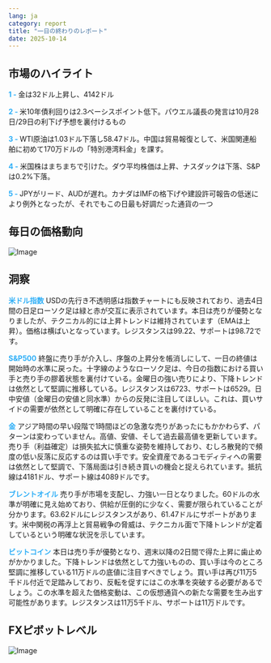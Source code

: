 ```yaml
---
lang: ja
category: report
title: "一日の終わりのレポート"
date: 2025-10-14
---
```



<h2>市場のハイライト</h2>
<strong style="color: #2caef7;">1 - </strong> 金は32ドル上昇し、4142ドル


<strong style="color: #2caef7;">2 - </strong> 米10年債利回りは2.3ベーシスポイント低下。パウエル議長の発言は10月28日/29日の利下げ予想を裏付けるもの

<strong style="color: #2caef7;">3 - </strong> WTI原油は1.03ドル下落し58.47ドル。中国は貿易報復として、米国関連船舶に初めて170万ドルの「特別港湾料金」を課す。


<strong style="color: #2caef7;">4 - </strong> 米国株はまちまちで引けた。ダウ平均株価は上昇、ナスダックは下落、S&Pは0.2%下落。


<strong style="color: #2caef7;">5 - </strong> JPYがリード、AUDが遅れ。カナダはIMFの格下げや建設許可報告の低迷により例外となったが、それでもこの日最も好調だった通貨の一つ



<h2>毎日の価格動向</h2>
<img src="https://markleighedu.github.io/img/Oct-2025/14-Oct-2025/price.jpg" alt="Image"/>

<h2>洞察</h2>
<strong style="color: #2caef7;">米ドル指数</strong> USDの先行き不透明感は指数チャートにも反映されており、過去4日間の日足ローソク足は緑と赤が交互に表示されています。本日は売りが優勢となりましたが、テクニカル的には上昇トレンドは維持されています（EMAは上昇）。価格は横ばいとなっています。レジスタンスは99.22、サポートは98.72です。

<strong style="color: #2caef7;">S&P500</strong> 終盤に売り手が介入し、序盤の上昇分を帳消しにして、一日の終値は開始時の水準に戻った。十字線のようなローソク足は、今日の指数における買い手と売り手の膠着状態を裏付けている。金曜日の強い売りにより、下降トレンドは依然として堅調に推移している。レジスタンスは6723、サポートは6529。日中安値（金曜日の安値と同水準）からの反発に注目してほしい。これは、買いサイドの需要が依然として明確に存在していることを裏付けている。

<strong style="color: #2caef7;">金</strong> アジア時間の早い段階で1時間ほどの急激な売りがあったにもかかわらず、パターンは変わっていません。高値、安値、そして過去最高値を更新しています。売り手（利益確定）は損失拡大に慎重な姿勢を維持しており、むしろ散発的で頻度の低い反落に反応するのは買い手です。安全資産であるコモディティへの需要は依然として堅調で、下落局面は引き続き買いの機会と捉えられています。抵抗線は4181ドル、サポート線は4089ドルです。

<strong style="color: #2caef7;">ブレントオイル</strong> 売り手が市場を支配し、力強い一日となりました。60ドルの水準が明確に見え始めており、供給が圧倒的に少なく、需要が限られていることが分かります。63.62ドルにレジスタンスがあり、61.47ドルにサポートがあります。米中関税の再浮上と貿易戦争の脅威は、テクニカル面で下降トレンドが定着しているという明確な状況を示しています。

<strong style="color: #2caef7;">ビットコイン</strong> 本日は売り手が優勢となり、週末以降の2日間で得た上昇に歯止めがかかりました。下降トレンドは依然として力強いものの、買い手は今のところ堅調に推移している11万ドルの底値に注目すべきでしょう。買い手は再び11万5千ドル付近で足踏みしており、反転を促すにはこの水準を突破する必要があるでしょう。この水準を超えた価格変動は、この仮想通貨への新たな需要を生み出す可能性があります。レジスタンスは11万5千ドル、サポートは11万ドルです。



<h2>FXピボットレベル</h2>
<img src="https://markleighedu.github.io/img/Oct-2025/14-Oct-2025/pivot.jpg" alt="Image"/>